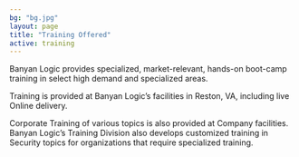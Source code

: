 ```yaml
---
bg: "bg.jpg"
layout: page
title: "Training Offered"
active: training
---
```

Banyan Logic provides specialized, market-relevant, hands-on boot-camp training in select high demand and specialized areas.

Training is provided at Banyan Logic’s facilities in Reston, VA, including live Online delivery.

Corporate Training of various topics is also provided at Company facilities. Banyan Logic’s Training Division also develops customized training in Security topics for organizations that require specialized training.
